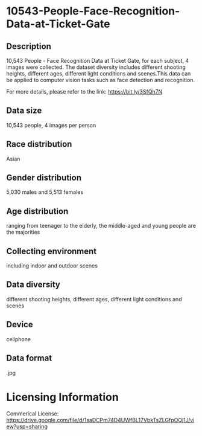 # 10543-People-Face-Recognition-Data-at-Ticket-Gate


## Description
10,543 People - Face Recognition Data at Ticket Gate, for each subject, 4 images were collected. The dataset diversity includes different shooting heights, different ages, different light conditions and scenes.This data can be applied to computer vision tasks such as face detection and recognition.

For more details, please refer to the link: https://bit.ly/3SfQh7N

## Data size
10,543 people, 4 images per person

## Race distribution
Asian

## Gender distribution
5,030 males and 5,513 females

## Age distribution
ranging from teenager to the elderly, the middle-aged and young people are the majorities

## Collecting environment
including indoor and outdoor scenes

## Data diversity
different shooting heights, different ages, different light conditions and scenes

## Device
cellphone

## Data format
.jpg

# Licensing Information
Commerical License: https://drive.google.com/file/d/1saDCPm74D4UWfBL17VbkTsZLGfpOQj1J/view?usp=sharing
